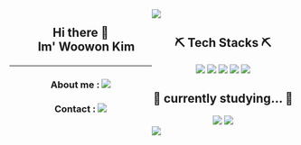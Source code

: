 <div>
    <div>
        <div style="float:left; width:50%; text-align:center">
            <center>
            <h2>
                Hi there 👋<br>
                &nbsp;&nbsp;&nbsp;&nbsp;Im' Woowon Kim
                <hr/>
            </h2>
            <h3>	
                About me : <a href="https://www.notion.so/d9f311f4b91942fca9fa977da72aa59b" target="_blank"><img src="https://img.shields.io/badge/Notion-676767?style=for-the-badge&logo=notion&logoColor=white"/></a>
            </h3>
            <h3>
                Contact : <a href="mailto:dyffh1031@gmail.com"><img src="https://img.shields.io/badge/Gmail-d14836?style=for-the-badge&logo=Gmail&logoColor=white"/></a>
            </h3>
            </center>
        </div>
        <div style="float:right; width:50%">
            <img src="http://mazassumnida.wtf/api/v2/generate_badge?boj=dyffh1031"/>
    	</div>
	</div>
</div>









<div>
    <div>
        <div style="float:left; width:50%; text-align:center">
            <center>
            <h2>
               ⛏ Tech Stacks ⛏
            </h2>
                <div style="margin-bottom:20px">
                    <img src="https://img.shields.io/badge/Spring-6DB33F?style=for-the-badge&logo=Spring&logoColor=white"/>
                        <img src="https://img.shields.io/badge/Spring Boot-6DB33F?style=for-the-badge&logo=SpringBoot&logoColor=white"/>
                        <img src="https://img.shields.io/badge/MySQL-4479A1?style=for-the-badge&logo=MySQL&logoColor=white"/>
                        <img src="https://img.shields.io/badge/Vue.js
        -4FC08D?style=for-the-badge&logo=Vue.js&logoColor=white"/>
                        <img src="https://img.shields.io/badge/HTML5-E34F26?style=for-the-badge&logo=HTML5&logoColor=white"/>
                </div>	
            <h2>
               📖 currently studying... 📖
            </h2>
                <img src="https://img.shields.io/badge/JavaScript-F7DF1E?style=for-the-badge&logo=JavaScript&logoColor=white"/>
                <img src="https://img.shields.io/badge/React-61DAFB?style=for-the-badge&logo=React&logoColor=white"/>
            </center>
        </div>
        <div style="float:right; width:50%">
            <img src="https://github-readme-stats.vercel.app/api/top-langs/?username=WoowonKim&layout=compact"/>
    	</div>
	</div>
</div>



